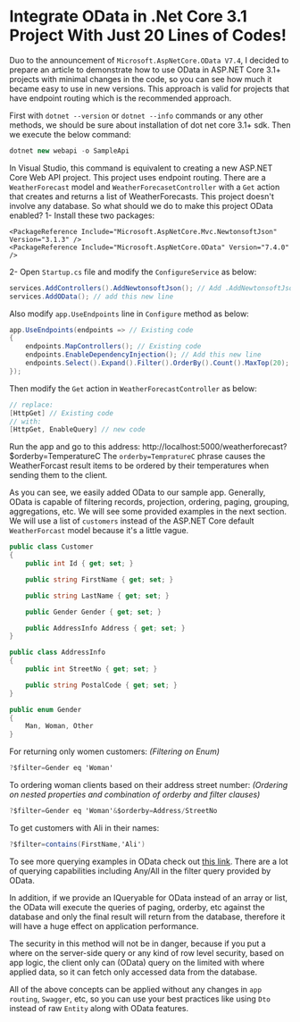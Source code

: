 ﻿# Integrate OData in .Net Core 3.1 Project With Just 20 Lines of Codes!

Duo to the announcement of `Microsoft.AspNetCore.OData V7.4`, I decided to prepare an article to demonstrate how to use OData in ASP.NET Core 3.1+ projects with minimal changes in the code, so you can see how much it became easy to use in new versions. This approach is valid for projects that have endpoint routing which is the recommended approach.

First with `dotnet --version` or `dotnet --info` commands or any other methods, we should be sure about installation of dot net core 3.1+ sdk. Then we execute the below command:

```csharp
dotnet new webapi -o SampleApi
```

In Visual Studio, this command is equivalent to creating a new ASP.NET Core Web API project. This project uses endpoint routing. There are a `WeatherForecast` model and `WeatherForecasetController` with a `Get` action that creates and returns a list of WeatherForecasts. This project doesn't involve any database.
So what should we do to make this project OData enabled?
1- Install these two packages:
```markup
<PackageReference Include="Microsoft.AspNetCore.Mvc.NewtonsoftJson" Version="3.1.3" />
<PackageReference Include="Microsoft.AspNetCore.OData" Version="7.4.0" />
```
2- Open `Startup.cs` file and modify the `ConfigureService` as below:
```csharp
services.AddControllers().AddNewtonsoftJson(); // Add .AddNewtonsoftJson() to services.AddControllers();
services.AddOData(); // add this new line
```
Also modify `app.UseEndpoints` line in `Configure` method as below:
```csharp
app.UseEndpoints(endpoints => // Existing code
{
    endpoints.MapControllers(); // Existing code
    endpoints.EnableDependencyInjection(); // Add this new line
    endpoints.Select().Expand().Filter().OrderBy().Count().MaxTop(20); // Add this new line
});
```
Then modify the `Get` action in `WeatherForecastController` as below:
```csharp
// replace:
[HttpGet] // Existing code
// with:
[HttpGet, EnableQuery] // new code
```
Run the app and go to this address:
http://localhost:5000/weatherforecast?$orderby=TemperatureC
The `orderby=TempratureC` phrase causes the WeatherForcast result items to be ordered by their temperatures when sending them to the client.

As you can see, we easily added OData to our sample app.
Generally, OData is capable of filtering records, projection, ordering, paging, grouping, aggregations, etc. We will see some provided examples in the next section.
We will use a list of `customers` instead of the ASP.NET Core default `WeatherForcast` model because it's a little vague.
```csharp
public class Customer
{
    public int Id { get; set; }

    public string FirstName { get; set; }

    public string LastName { get; set; }

    public Gender Gender { get; set; }

    public AddressInfo Address { get; set; }
}

public class AddressInfo
{
    public int StreetNo { get; set; }

    public string PostalCode { get; set; }
}

public enum Gender
{
    Man, Woman, Other
}
```
For returning only women customers: *(Filtering on Enum)*
```csharp
?$filter=Gender eq 'Woman'
```
To ordering woman clients based on their address street number: *(Ordering on nested properties and combination of orderby and filter clauses)*
```csharp
?$filter=Gender eq 'Woman'&$orderby=Address/StreetNo
```
To get customers with Ali in their names:
```csharp
?$filter=contains(FirstName,'Ali')
``` 
To see more querying examples in OData check out [this link](https://www.odata.org/getting-started/basic-tutorial/#queryData). 
There are a lot of querying capabilities including Any/All in the filter query provided by OData.

In addition, if we provide an IQueryable for OData instead of an array or list, the OData will execute the queries of paging, orderby, etc against the database and only the final result will return from the database, therefore it will have a huge effect on application performance.

The security in this method will not be in danger, because if you put a where on the server-side query or any kind of row level security, based on app logic, the client only can (OData) query on the limited with where applied data, so it can fetch only accessed data from the database.

All of the above concepts can be applied without any changes in `app routing`, `Swagger`, etc, so you can use your best practices like using `Dto` instead of raw `Entity` along with OData features.

